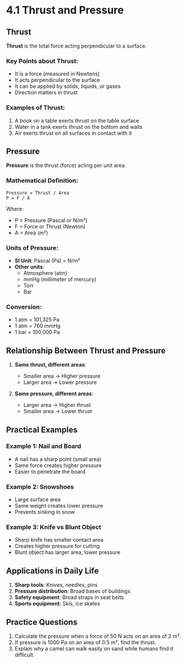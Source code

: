 # 4.1 Thrust and Pressure

## Thrust

**Thrust** is the total force acting perpendicular to a surface.

### Key Points about Thrust:
- It is a force (measured in Newtons)
- It acts perpendicular to the surface
- It can be applied by solids, liquids, or gases
- Direction matters in thrust

### Examples of Thrust:
1. A book on a table exerts thrust on the table surface
2. Water in a tank exerts thrust on the bottom and walls
3. Air exerts thrust on all surfaces in contact with it

## Pressure

**Pressure** is the thrust (force) acting per unit area.

### Mathematical Definition:
```
Pressure = Thrust / Area
P = F / A
```

Where:
- P = Pressure (Pascal or N/m²)
- F = Force or Thrust (Newton)
- A = Area (m²)

### Units of Pressure:
- **SI Unit**: Pascal (Pa) = N/m²
- **Other units**: 
  - Atmosphere (atm)
  - mmHg (millimeter of mercury)
  - Torr
  - Bar

### Conversion:
- 1 atm = 101,325 Pa
- 1 atm = 760 mmHg
- 1 bar = 100,000 Pa

## Relationship Between Thrust and Pressure

1. **Same thrust, different areas**:
   - Smaller area → Higher pressure
   - Larger area → Lower pressure

2. **Same pressure, different areas**:
   - Larger area → Higher thrust
   - Smaller area → Lower thrust

## Practical Examples

### Example 1: Nail and Board
- A nail has a sharp point (small area)
- Same force creates higher pressure
- Easier to penetrate the board

### Example 2: Snowshoes
- Large surface area
- Same weight creates lower pressure
- Prevents sinking in snow

### Example 3: Knife vs Blunt Object
- Sharp knife has smaller contact area
- Creates higher pressure for cutting
- Blunt object has larger area, lower pressure

## Applications in Daily Life

1. **Sharp tools**: Knives, needles, pins
2. **Pressure distribution**: Broad bases of buildings
3. **Safety equipment**: Broad straps in seat belts
4. **Sports equipment**: Skis, ice skates

## Practice Questions

1. Calculate the pressure when a force of 50 N acts on an area of 2 m².
2. If pressure is 1000 Pa on an area of 0.5 m², find the thrust.
3. Explain why a camel can walk easily on sand while humans find it difficult.